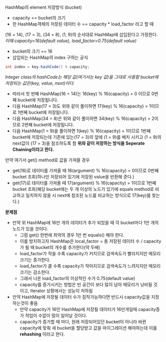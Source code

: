 HashMap의 element 저장방식 (bucket)

- capacity == bucket의 크기
- 한 HashMap객체의 저장된 데이터 수 == capacity * load_factor
라고 할 때

(16 = 14), (17 = 3), (34 = 8), (1, 9)의 순서대로 HashMap에 삽입된다고 가정한다.
*이때 capacity=16(default value), load_factor=0.75(default value)*

- bucket의 크기 == 16
- 삽입되는 HashMap의 index 구하는 공식
```java
int index = key.hashCode() % capacity;
```
_Integer class의 hashCode는 해당 값(여기서는 key 값)을 그대로 사용함_
_bucket에 저장되는 값은(key, value, next)이다._
- 따라서 첫 번째 HashMap(16 = 14)는 16(key) % 16(capacity) = 0 이므로 0번째 bucket에 저장됩니다.
- 다음 HashMap(17 = 3)도 위와 같이 풀이하면 17(key) % 16(capacity) = 1이므로 1번째 bucket에 저장됩니다.
- 다음 HashMap(34 = 8)은 위와 같이 풀이하면 34(key) % 16(capacity) = 2이므로 2번째 bucket에 저장됩니다.
- 다음 HashMap(1 = 9)을 풀이하면 1(key) % 16(capacity) = 1이므로 1번째 bucket에 저장되는데 기존에 있는(17 = 3)의 앞에 (1 = 9)를 배치 시키고 (1 = 9)의 next값이 (17 = 3)을 참조하도록 함
__위와 같이 저장하는 방식을 Seperate Chaining이라고 한다.__

만약 여기서 get() method로 값을 가져올 경우
- get(16)로 데이터를 가져올 때 16(argument) % 16(capacity) = 0이므로 0번째 bucket 조회(하나만 저장되어 있기에 저장된 value을 반환해 준다.)
- get(17)로 데이터를 가져올 때 17(argument) % 16(capacity) = 1이므로 1번째 bucket 조회(해당 bucket에는 두 개 이상의 노드가 있기에 equals method로 비교하고 일치하지 않을 시 next에 참조된 노드를 비교하는 방식으로 17(key)를 찾는다.)

__문제점__
-  만약 위 HashMap에 16만 개의 데이터가 추가 되었을 때 각 bucket마다 1만 개의 노드가 있을 것이다.
	- 그럼 get() 한번에 최악의 경우 1만 번 equals() 해야 한다.
	- 이를 방지하고자 HashMap은 local_factor = 총 저장된 데이터 수 / capacity가 될 때 bucket의 개수를 추가한다(약 두배) 
	- load_factor가 작을 수록 capacity가 커지므로 검색속도가 빨라지지만 메모리 크기는 증가한다.
	- load_factor가 클 수록 capacity가 작아지므로 검색속도가 느려지지만 메모리 크기는 감소한다.
	- 그래서 나온 load_factor의 이상적인 수가 0.75(default value)
	- capacity를 증가시키는 방법은 빈 공간이 보다 많이 남아 메모리가 낭비될 것이고, Iterator 상황에서는 성능이 저하됨
- 만약 HashMap에 저장될 데이터 수가 짐작가능하다면 반드시 capacity값을 지정하는것이 좋음
	- 만약 capacity가 16인 HashMap에 저장될 데이터가 16만개일때 capacity증가 작업이 수없이 많이 일어날 것이다.
	- capacity가 증가할 때 마다, 원래 저장되어있던 bucket이 아니라 바뀐 capacity에 맞춰 새 bucket을 할당받고 값을 마이그레이션 해야하는데 이를 __rehashing__ 이라고 한다.